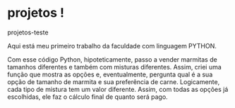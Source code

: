 # projetos !
 projetos-teste

Aqui está meu primeiro trabalho da faculdade com linguagem PYTHON.

Com esse código Python, hipoteticamente, passo a vender marmitas de tamanhos diferentes e também com misturas diferentes. Assim, criei uma função que mostra as opções e, eventualmente, pergunta qual é a sua opção de tamanho de marmita e sua preferência de carne. Logicamente, cada tipo de mistura tem um valor diferente. Assim, com todas as opções já escolhidas, ele faz o cálculo final de quanto será pago.








